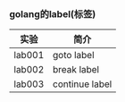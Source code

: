 ### golang的label(标签)

|实验|简介|
|---|---|
|lab001|goto label|
|lab002|break label|
|lab003|continue label|
